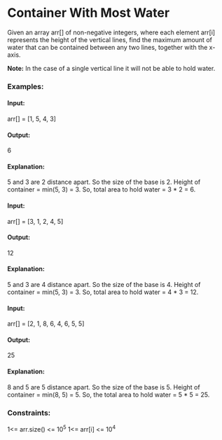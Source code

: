 # Container With Most Water
Given an array arr[] of non-negative integers, where each element arr[i] represents the height of the vertical lines, find the maximum amount of water that can be contained between any two lines, together with the x-axis.

**Note:** In the case of a single vertical line it will not be able to hold water.

### Examples:
#### Input:
arr[] = [1, 5, 4, 3]
#### Output: 
6
#### Explanation: 
5 and 3 are 2 distance apart. So the size of the base is 2. Height of container = min(5, 3) = 3. So, total area to hold water = 3 * 2 = 6.

#### Input: 
arr[] = [3, 1, 2, 4, 5]
#### Output: 
12
#### Explanation: 
5 and 3 are 4 distance apart. So the size of the base is 4. Height of container = min(5, 3) = 3. So, total area to hold water = 4 * 3 = 12.

#### Input:
arr[] = [2, 1, 8, 6, 4, 6, 5, 5]
#### Output: 
25 
#### Explanation:
8 and 5 are 5 distance apart. So the size of the base is 5. Height of container = min(8, 5) = 5. So, the total area to hold water = 5 * 5 = 25.

### Constraints:
1<= arr.size() <= $`10^5`$
1<= arr[i] <= $`10^4`$

